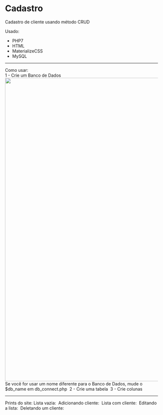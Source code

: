 # Cadastro 
Cadastro de cliente usando método CRUD

Usado:
<ul>
<li>PHP7</li>
<li>HTML</li>
<li>MaterializeCSS</li>
<li>MySQL</li>
</ul>

<hr>

Como usar:
<br>
1 - Crie um Banco de Dados
<img src="imagens_prints/mudar_dbname" width="1000">
Se você for usar um nome diferente para o Banco de Dados, mude o $db_name em db_connect.php
<img>
2 - Crie uma tabela
<img>
3 - Crie colunas
<img>
<hr>
Prints do site:
Lista vazia:
<img>
Adicionando cliente:
<img>
Lista com cliente:
<img>
Editando a lista:
<img>
Deletando um cliente:
<img>